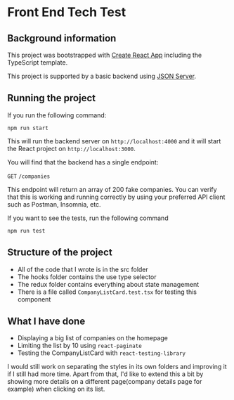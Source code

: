 # Front End Tech Test

## Background information

This project was bootstrapped with [Create React App](https://github.com/facebook/create-react-app) including the TypeScript template.

This project is supported by a basic backend using [JSON Server](https://www.npmjs.com/package/json-server).


## Running the project

If you run the following command:

`npm run start`

This will run the backend server on `http://localhost:4000` and it will start the React project on `http://localhost:3000`.

You will find that the backend has a single endpoint:

`GET` `/companies`

This endpoint will return an array of 200 fake companies. You can verify that this is working and running correctly by using your preferred API client such as Postman, Insomnia, etc.

If you want to see the tests, run the following command

 `npm run test`

## Structure of the project
- All of the code that I wrote is in the src folder
- The hooks folder contains the use type selector
- The redux folder contains everything about state management
- There is a file called `CompanyListCard.test.tsx` for testing this component

## What I have done
- Displaying a big list of companies on the homepage
- Limiting the list by 10 using `react-paginate`
- Testing the CompanyListCard with `react-testing-library`

I would still work on separating the styles in its own folders and improving it if I still had more time. Apart from that, I'd like to extend this a bit by showing more details on a different page(company details page for example) when clicking on its list.